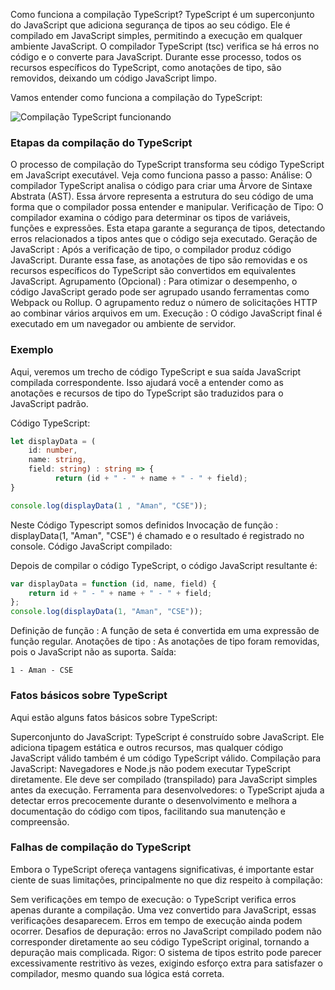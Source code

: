 Como funciona a compilação TypeScript?
TypeScript é um superconjunto do JavaScript que adiciona segurança de tipos ao seu código. Ele é compilado em JavaScript simples, permitindo a execução em qualquer ambiente JavaScript.
O compilador TypeScript (tsc) verifica se há erros no código e o converte para JavaScript. Durante esse processo, todos os recursos específicos do TypeScript, como anotações de tipo, são removidos, deixando um código JavaScript limpo.

Vamos entender como funciona a compilação do TypeScript:

![Compilação TypeScript funcionando](https://media.geeksforgeeks.org/wp-content/uploads/20220406145111/TypeScriptCompilation.JPG)


### Etapas da compilação do TypeScript
O processo de compilação do TypeScript transforma seu código TypeScript em JavaScript executável. Veja como funciona passo a passo:
Análise: O compilador TypeScript analisa o código para criar uma Árvore de Sintaxe Abstrata (AST). Essa árvore representa a estrutura do seu código de uma forma que o compilador possa entender e manipular.
Verificação de Tipo: O compilador examina o código para determinar os tipos de variáveis, funções e expressões. Esta etapa garante a segurança de tipos, detectando erros relacionados a tipos antes que o código seja executado.
Geração de JavaScript : Após a verificação de tipo, o compilador produz código JavaScript. Durante essa fase, as anotações de tipo são removidas e os recursos específicos do TypeScript são convertidos em equivalentes JavaScript.
Agrupamento (Opcional) : Para otimizar o desempenho, o código JavaScript gerado pode ser agrupado usando ferramentas como Webpack ou Rollup. O agrupamento reduz o número de solicitações HTTP ao combinar vários arquivos em um.
Execução : O código JavaScript final é executado em um navegador ou ambiente de servidor.

### Exemplo
Aqui, veremos um trecho de código TypeScript e sua saída JavaScript compilada correspondente. Isso ajudará você a entender como as anotações e recursos de tipo do TypeScript são traduzidos para o JavaScript padrão.

Código TypeScript:
```ts
let displayData = (
    id: number, 
    name: string, 
    field: string) : string => {
          return (id + " - " + name + " - " + field);
}

console.log(displayData(1 , "Aman", "CSE"));
```

Neste Código Typescript somos definidos
Invocação de função : displayData(1, "Aman", "CSE") é chamado e o resultado é registrado no console.
Código JavaScript compilado:

Depois de compilar o código TypeScript, o código JavaScript resultante é:
```ts
var displayData = function (id, name, field) {
    return id + " - " + name + " - " + field;
};
console.log(displayData(1, "Aman", "CSE"));
```

Definição de função : A função de seta é convertida em uma expressão de função regular.
Anotações de tipo : As anotações de tipo foram removidas, pois o JavaScript não as suporta.
Saída:
```
1 - Aman - CSE
```

### Fatos básicos sobre TypeScript
Aqui estão alguns fatos básicos sobre TypeScript:

Superconjunto do JavaScript: TypeScript é construído sobre JavaScript. Ele adiciona tipagem estática e outros recursos, mas qualquer código JavaScript válido também é um código TypeScript válido.
Compilação para JavaScript: Navegadores e Node.js não podem executar TypeScript diretamente. Ele deve ser compilado (transpilado) para JavaScript simples antes da execução.
Ferramenta para desenvolvedores: o TypeScript ajuda a detectar erros precocemente durante o desenvolvimento e melhora a documentação do código com tipos, facilitando sua manutenção e compreensão.

### Falhas de compilação do TypeScript
Embora o TypeScript ofereça vantagens significativas, é importante estar ciente de suas limitações, principalmente no que diz respeito à compilação:

Sem verificações em tempo de execução: o TypeScript verifica erros apenas durante a compilação. Uma vez convertido para JavaScript, essas verificações desaparecem. Erros em tempo de execução ainda podem ocorrer.
Desafios de depuração: erros no JavaScript compilado podem não corresponder diretamente ao seu código TypeScript original, tornando a depuração mais complicada.
Rigor: O sistema de tipos estrito pode parecer excessivamente restritivo às vezes, exigindo esforço extra para satisfazer o compilador, mesmo quando sua lógica está correta.


